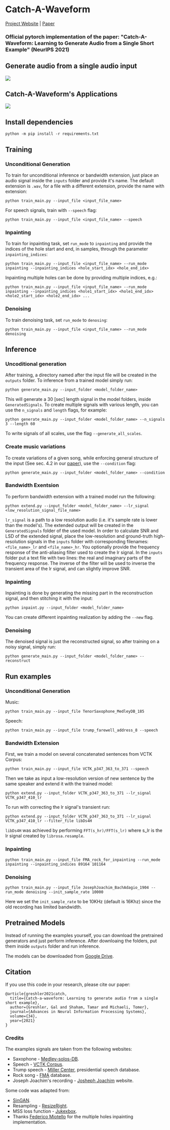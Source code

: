 # Catch-A-Waveform

[Project Website](https://galgreshler.github.io/Catch-A-Waveform/) | [Paper](https://arxiv.org/pdf/2106.06426.pdf)

### Official pytorch implementation of the paper: "Catch-A-Waveform: Learning to Generate Audio from a Single Short Example" (NeurIPS 2021)

## Generate audio from a single audio input

![](figures/CAW.png)

## Catch-A-Waveform's Applications

![](figures/Applications.png)

## Install dependencies

```
python -m pip install -r requirements.txt
```

## Training

### Unconditional Generation

To train for unconditional inference or bandwidth extension, just place an audio signal inside the `inputs` folder
and provide it's name. The default extension is `.wav`, for a file with a different extension, provide the name with
extension:

```
python train_main.py --input_file <input_file_name>
```

For speech signals, train with `--speech` flag:

```
python train_main.py --input_file <input_file_name> --speech
```

### Inpainting

To train for inpainting task, set `run_mode` to `inpainting` and provide the indices of the hole start and end, in
samples, through the parameter `inpainting_indices`:

```
python train_main.py --input_file <input_file_name> --run_mode inpainting --inpainting_indices <hole_start_idx> <hole_end_idx>
```

Inpainting multiple holes can be done by providing multiple indices, e.g.:
 
 ```
python train_main.py --input_file <input_file_name> --run_mode inpainting --inpainting_indices <hole1_start_idx> <hole1_end_idx> <hole2_start_idx> <hole2_end_idx> ...
```

### Denoising

To train denoising task, set `run_mode` to `denosing`:

```
python train_main.py --input_file <input_file_name> --run_mode denoising
```

## Inference

### Uncoditional generation

After training, a directory named after the input file will be created in the `outputs` folder. To inference from a
trained model simply run:

```
python generate_main.py --input_folder <model_folder_name>
```

This will generate a 30 [sec] length signal in the model folders, inside `GeneratedSignals`. To create multiple signals
with various length, you can use the `n_signals` and `length` flags, for example:

```
python generate_main.py --input_folder <model_folder_name> --n_signals 3 --length 60
```

To write signals of all scales, use the flag `--generate_all_scales`.

### Create music variations

To create variations of a given song, while enforcing general structure of the input (See sec. 4.2 in
our [paper](https://arxiv.org/pdf/2106.06426.pdf)), use the `--condition` flag:

```
python generate_main.py --input_folder <model_folder_name> --condition
```

### Bandwidth Exentsion

To perform bandwidth extension with a trained model run the following:

```
python extend.py --input_folder <model_folder_name> --lr_signal <low_resolution_signal_file_name>
```

`lr_signal` is a path to a low resolution audio (i.e. it's sample rate is lower than the model's). The extended output
will be created in the `GeneratedSignals` folder of the used model. In order to calculate SNR and LSD of the extended
signal, place the low-resolution and ground-truth high-resolution signals in the `inputs` folder with corresponding
filenames: `<file_name>_lr` and `<file_name>_hr`. You optionally provide the frequency response of the anti-aliasing
filter used to create the lr signal. In the `inputs` folder put a text file with two lines: the real and imaginary parts
of the frequency response. The inverse of the filter will be used to inverse the transient area of the lr signal, and
can slightly improve SNR.

### Inpainting

Inpainting is done by generating the missing part in the reconstruction signal, and then stitching it with the input:

```
python inpaint.py --input_folder <model_folder_name>
```

You can create different inpainting realization by adding the `--new` flag.

### Denoising

The denoised signal is just the reconstructed signal, so after training on a noisy signal, simply run:

```
python generate_main.py --input_folder <model_folder_name> --reconstruct
```

## Run examples

### Unconditional Generation

Music:

```
python train_main.py --input_file TenorSaxophone_MedleyDB_185
```

Speech:

```
python train_main.py --input_file trump_farewell_address_8 --speech
```

### Bandwidth Extension

First, we train a model on several concatenated sentences from VCTK Corpus:

```
python train_main.py --input_file VCTK_p347_363_to_371 --speech
```

Then we take as input a low-resolution version of new sentence by the same speaker and extend it with the trained model:

```
python extend.py --input_folder VCTK_p347_363_to_371 --lr_signal VCTK_p347_410_lr
```

To run with correcting the lr signal's transient run:

```
python extend.py --input_folder VCTK_p347_363_to_371 --lr_signal VCTK_p347_410_lr --filter_file libDs4H
```

`libDs4H` was achieved by performing `FFT(s_hr)/FFT(s_lr)` where s_lr is the lr signal created by `librosa.resample`.

### Inpainting

```
python train_main.py --input_file FMA_rock_for_inpainting --run_mode inpainting --inpainting_indices 89164 101164
```

### Denoising

```
python train_main.py --input_file JosephJoachim_BachAdagio_1904 --run_mode denoising --init_sample_rate 10000
```

Here we set the `init_sample_rate` to be 10KHz (default is 16Khz) since the old recording has limited bandwidth.

## Pretrained Models
Instead of running the examples yourself, you can download the pretrained generators and just perform inference. After downloaing the folders, put them inside `outputs` folder and run inference.

The models can be downloaded from [Google Drive](https://drive.google.com/drive/folders/1JN2QVmuKU2rCe1nAJ7jw6DsXb4F6AKpH?usp=sharing).

## Citation

If you use this code in your research, please cite our paper:

```
@article{greshler2021catch,
  title={Catch-a-waveform: Learning to generate audio from a single short example},
  author={Greshler, Gal and Shaham, Tamar and Michaeli, Tomer},
  journal={Advances in Neural Information Processing Systems},
  volume={34},
  year={2021}
}
```

### Credits

The examples signals are taken from the following websites:

- Saxophone - [Medley-solos-DB](https://zenodo.org/record/1344103#.YRt7oxJRVH4).
- Speech - [VCTK Corpus](https://datashare.ed.ac.uk/handle/10283/3443).
- Trump speech - [Miller Center](https://millercenter.org/the-presidency/presidential-speeches), presidential speech
  database.
- Rock song - [FMA](https://github.com/mdeff/fma) database.
- Joseph Joachim's recording - [Josheph Joachim](https://josephjoachim.com/2013/12/11/joachim-bach-adagio-in-g-minor-1904/) website.

Some code was adapted from:

- [SinGAN](https://github.com/tamarott/SinGAN).
- Resampling - [ResizeRight](https://github.com/assafshocher/ResizeRight).
- MSS loss function - [Jukexbox](https://github.com/openai/jukebox/).
- Thanks [Federico Miotello](https://github.com/fmiotello) for the multiple holes inpainting implementation.
